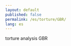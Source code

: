 ```yaml
---
layout: default
published: false
permalink: /es/torture/GBR/
lang: es
---
```


torture analysis GBR

